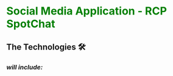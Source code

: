 <h1 style="color: green">Social Media Application - RCP SpotChat</h1>
<h2>The Technologies 🛠️</h2>
<h3 style="font-style: italic">will include:</h3>
